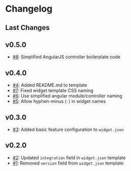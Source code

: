 # Changelog

## Last Changes


## v0.5.0

- [#8](https://github.com/LaxarJS/grunt-init-laxar-widget/issues/8): Simplified AngularJS controller boilerplate code


## v0.4.0

- [#4](https://github.com/LaxarJS/grunt-init-laxar-widget/issues/4): Added README.md to template
- [#7](https://github.com/LaxarJS/grunt-init-laxar-widget/issues/7): Fixed widget template CSS naming
- [#6](https://github.com/LaxarJS/grunt-init-laxar-widget/issues/6): Use simplified angular module/controller naming
- [#5](https://github.com/LaxarJS/grunt-init-laxar-widget/issues/5): Allow hyphen-minus (`-`) in widget names


## v0.3.0

- [#3](https://github.com/LaxarJS/grunt-init-laxar-widget/issues/3): Added basic feature configuration to `widget.json`


## v0.2.0

- [#2](https://github.com/LaxarJS/grunt-init-laxar-widget/issues/2): Updated `integration` field in `widget.json` template
- [#1](https://github.com/LaxarJS/grunt-init-laxar-widget/issues/1): Removed `version` field from `widget.json` template
